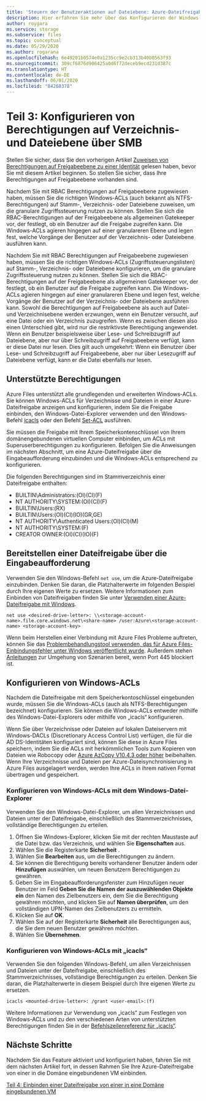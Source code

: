 ```yaml
---
title: 'Steuern der Benutzeraktionen auf Dateiebene: Azure-Dateifreigaben'
description: Hier erfahren Sie mehr über das Konfigurieren der Windows-ACL-Berechtigungen für die lokale AD DS-Authentifizierung bei Azure-Dateifreigaben. Auf diese Weise können Sie die granulare Zugriffssteuerung nutzen.
author: roygara
ms.service: storage
ms.subservice: files
ms.topic: conceptual
ms.date: 05/29/2020
ms.author: rogarana
ms.openlocfilehash: 6e49201b0574e0a1235cc9e2cb313b40b0563f93
ms.sourcegitcommit: 309cf6876d906425a0d6f72deceb9ecd231d387c
ms.translationtype: HT
ms.contentlocale: de-DE
ms.lasthandoff: 06/01/2020
ms.locfileid: "84268378"
---
```

# <a name="part-three-configure-directory-and-file-level-permissions-over-smb"></a>Teil 3: Konfigurieren von Berechtigungen auf Verzeichnis- und Dateiebene über SMB 

Stellen Sie sicher, dass Sie den vorherigen Artikel [Zuweisen von Berechtigungen auf Freigabeebene zu einer Identität](storage-files-identity-ad-ds-assign-permissions.md) gelesen haben, bevor Sie mit diesem Artikel beginnen. So stellen Sie sicher, dass Ihre Berechtigungen auf Freigabeebene vorhanden sind.

Nachdem Sie mit RBAC Berechtigungen auf Freigabeebene zugewiesen haben, müssen Sie die richtigen Windows-ACLs (auch bekannt als NTFS-Berechtigungen) auf Stamm-, Verzeichnis- oder Dateiebene zuweisen, um die granulare Zugriffssteuerung nutzen zu können. Stellen Sie sich die RBAC-Berechtigungen auf der Freigabeebene als allgemeinen Gatekeeper vor, der festlegt, ob ein Benutzer auf die Freigabe zugreifen kann. Die Windows-ACLs agieren hingegen auf einer granulareren Ebene und legen fest, welche Vorgänge der Benutzer auf der Verzeichnis- oder Dateiebene ausführen kann.

Nachdem Sie mit RBAC Berechtigungen auf Freigabeebene zugewiesen haben, müssen Sie die richtigen Windows-ACLs (Zugriffssteuerungslisten) auf Stamm-, Verzeichnis- oder Dateiebene konfigurieren, um die granulare Zugriffssteuerung nutzen zu können. Stellen Sie sich die RBAC-Berechtigungen auf der Freigabeebene als allgemeinen Gatekeeper vor, der festlegt, ob ein Benutzer auf die Freigabe zugreifen kann. Die Windows-ACLs agieren hingegen auf einer granulareren Ebene und legen fest, welche Vorgänge der Benutzer auf der Verzeichnis- oder Dateiebene ausführen kann. Sowohl die Berechtigungen auf Freigabeebene als auch auf Datei- und Verzeichnisebene werden erzwungen, wenn ein Benutzer versucht, auf eine Datei oder ein Verzeichnis zuzugreifen. Wenn es zwischen diesen also einen Unterschied gibt, wird nur die restriktivste Berechtigung angewendet. Wenn ein Benutzer beispielsweise über Lese- und Schreibzugriff auf Dateiebene, aber nur über Schreibzugriff auf Freigabeebene verfügt, kann er diese Datei nur lesen. Dies gilt auch umgekehrt: Wenn ein Benutzer über Lese- und Schreibzugriff auf Freigabeebene, aber nur über Lesezugriff auf Dateiebene verfügt, kann er die Datei ebenfalls nur lesen.

## <a name="supported-permissions"></a>Unterstützte Berechtigungen

Azure Files unterstützt alle grundlegenden und erweiterten Windows-ACLs. Sie können Windows-ACLs für Verzeichnisse und Dateien in einer Azure-Dateifreigabe anzeigen und konfigurieren, indem Sie die Freigabe einbinden, den Windows-Datei-Explorer verwenden und den Windows-Befehl [icacls](https://docs.microsoft.com/windows-server/administration/windows-commands/icacls) oder den Befehl [Set-ACL](https://docs.microsoft.com/powershell/module/microsoft.powershell.security/set-acl) ausführen. 

Sie müssen die Freigabe mit Ihrem Speicherkontenschlüssel von Ihrem domänengebundenen virtuellen Computer einbinden, um ACLs mit Superuserberechtigungen zu konfigurieren. Befolgen Sie die Anweisungen im nächsten Abschnitt, um eine Azure-Dateifreigabe über die Eingabeaufforderung einzubinden und die Windows-ACLs entsprechend zu konfigurieren.

Die folgenden Berechtigungen sind im Stammverzeichnis einer Dateifreigabe enthalten:

- BUILTIN\Administrators:(OI)(CI)(F)
- NT AUTHORITY\SYSTEM:(OI)(CI)(F)
- BUILTIN\Users:(RX)
- BUILTIN\Users:(OI)(CI)(IO)(GR,GE)
- NT AUTHORITY\Authenticated Users:(OI)(CI)(M)
- NT AUTHORITY\SYSTEM:(F)
- CREATOR OWNER:(OI)(CI)(IO)(F)

## <a name="mount-a-file-share-from-the-command-prompt"></a>Bereitstellen einer Dateifreigabe über die Eingabeaufforderung

Verwenden Sie den Windows-Befehl `net use`, um die Azure-Dateifreigabe einzubinden. Denken Sie daran, die Platzhalterwerte im folgenden Beispiel durch Ihre eigenen Werte zu ersetzen. Weitere Informationen zum Einbinden von Dateifreigaben finden Sie unter [Verwenden einer Azure-Dateifreigabe mit Windows](storage-how-to-use-files-windows.md). 

```
net use <desired-drive-letter>: \\<storage-account-name>.file.core.windows.net\<share-name> /user:Azure\<storage-account-name> <storage-account-key>
```

Wenn beim Herstellen einer Verbindung mit Azure Files Probleme auftreten, können Sie das [Problembehandlungstool verwenden, das für Azure Files-Einbindungsfehler unter Windows veröffentlicht wurde](https://gallery.technet.microsoft.com/Troubleshooting-tool-for-a9fa1fe5). Außerdem stehen [Anleitungen](https://docs.microsoft.com/azure/storage/files/storage-files-faq#on-premises-access) zur Umgehung von Szenarien bereit, wenn Port 445 blockiert ist. 

## <a name="configure-windows-acls"></a>Konfigurieren von Windows-ACLs

Nachdem die Dateifreigabe mit dem Speicherkontoschlüssel eingebunden wurde, müssen Sie die Windows-ACLs (auch als NTFS-Berechtigungen bezeichnet) konfigurieren. Sie können die Windows-ACLs entweder mithilfe des Windows-Datei-Explorers oder mithilfe von „icacls“ konfigurieren.

Wenn Sie über Verzeichnisse oder Dateien auf lokalen Dateiservern mit Windows-DACLs (Discretionary Access Control List) verfügen, die für die AD DS-Identitäten konfiguriert sind, können Sie diese in Azure Files speichern, indem Sie die ACLs mit herkömmlichen Tools zum Kopieren von Dateien wie Robocopy oder [Azure AzCopy V10.4.3 oder höher](https://github.com/Azure/azure-storage-azcopy/releases) beibehalten. Wenn Ihre Verzeichnisse und Dateien per Azure-Dateisynchronisierung in Azure Files ausgelagert werden, werden Ihre ACLs in ihrem nativen Format übertragen und gespeichert.

### <a name="configure-windows-acls-with-windows-file-explorer"></a>Konfigurieren von Windows-ACLs mit dem Windows-Datei-Explorer

Verwenden Sie den Windows-Datei-Explorer, um allen Verzeichnissen und Dateien unter der Dateifreigabe, einschließlich des Stammverzeichnisses, vollständige Berechtigungen zu erteilen.

1. Öffnen Sie Windows-Explorer, klicken Sie mit der rechten Maustaste auf die Datei bzw. das Verzeichnis, und wählen Sie **Eigenschaften** aus.
1. Wählen Sie die Registerkarte **Sicherheit** .
1. Wählen Sie **Bearbeiten** aus, um die Berechtigungen zu ändern.
1. Sie können die Berechtigung bereits vorhandener Benutzer ändern oder **Hinzufügen** auswählen, um neuen Benutzern Berechtigungen zu gewähren.
1. Geben Sie im Eingabeaufforderungsfenster zum Hinzufügen neuer Benutzer im Feld **Geben Sie die Namen der auszuwählenden Objekte ein** den Namen des Zielbenutzers ein, dem Sie die Berechtigung gewähren möchten, und klicken Sie auf **Namen überprüfen**, um den vollständigen UPN-Namen des Zielbenutzers zu ermitteln.
1.    Klicken Sie auf **OK**.
1.    Wählen Sie auf der Registerkarte **Sicherheit** alle Berechtigungen aus, die Sie dem neuen Benutzer gewähren möchten.
1.    Wählen Sie **Übernehmen**.

### <a name="configure-windows-acls-with-icacls"></a>Konfigurieren von Windows-ACLs mit „icacls“

Verwenden Sie den folgenden Windows-Befehl, um allen Verzeichnissen und Dateien unter der Dateifreigabe, einschließlich des Stammverzeichnisses, vollständige Berechtigungen zu erteilen. Denken Sie daran, die Platzhalterwerte in diesem Beispiel durch Ihre eigenen Werte zu ersetzen.

```
icacls <mounted-drive-letter>: /grant <user-email>:(f)
```

Weitere Informationen zur Verwendung von „icacls“ zum Festlegen von Windows-ACLs und zu den verschiedenen Arten von unterstützten Berechtigungen finden Sie in der [Befehlszeilenreferenz für „icacls“](https://docs.microsoft.com/windows-server/administration/windows-commands/icacls).

## <a name="next-steps"></a>Nächste Schritte

Nachdem Sie das Feature aktiviert und konfiguriert haben, fahren Sie mit dem nächsten Artikel fort, in dessen Rahmen Sie Ihre Azure-Dateifreigabe von einer in die Domäne eingebundenen VM einbinden.

[Teil 4: Einbinden einer Dateifreigabe von einer in eine Domäne eingebundenen VM](storage-files-identity-ad-ds-mount-file-share.md)